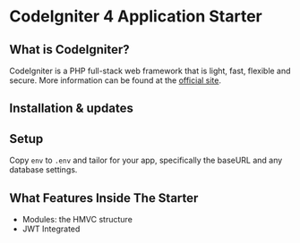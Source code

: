 # CodeIgniter 4 Application Starter

## What is CodeIgniter?

CodeIgniter is a PHP full-stack web framework that is light, fast, flexible and secure.
More information can be found at the [official site](http://codeigniter.com).

## Installation & updates

## Setup

Copy `env` to `.env` and tailor for your app, specifically the baseURL
and any database settings.

## What Features Inside The Starter

- Modules: the HMVC structure
- JWT Integrated
